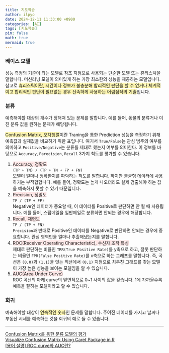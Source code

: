 ```yaml
---
title: 지도학습
author: ilpyo
date: 2024-12-11 11:33:00 +0900
categories: [AI]
tags: [지도학습]
pin: false
math: true
mermaid: true
---
```


### 베이스 모델
성능 측정의 기준이 되는 모델로 참조 지점으로 사용되는 단순한 모델 또는 휴리스틱을 말합니다. 머신러닝 모델이 의미있게 하는 가장 최소한의 성능을 제공하는 모델입니다.  
참고로 <span style="background-color:#fff5b1">휴리스틱이란, 시간이나 정보가 불충분해 합리적인 판단을 할 수 없거나 체계적이고 합리적인 판단이 필요없는 경우 신속하게 사용하는 어림짐작의 기술</span>입니다.

### 분류  
예측해야할 대상의 개수가 정해져 있는 문제를 말합니다. 예를 들어, 동물의 분류거나 이진 분류 값을 원하는 문제가 해당됩니다.

<span style="background-color:#fff5b1">Confusion Matrix, 오차행렬</span>이란 Traning을 통한 Prediction 성능을 측정하기 위해 예측값과 실제값을 비교하기 위한 표입니다. 여기서 ```True/False```는 관심 범주의 여부를 의미하고 ```Positive/Negative```는 분류를 제대로 했는지 여부를 의미한다. 이 정보를 바탕으로 ```Accuracy```, ```Parecision```, ```Recall``` 3가지 척도를 평가할 수 있습니다.
1. <span style="background-color:#FFE6E6">Accuracy, 정확도</span>  
   ```(TP + TN) / (TP + TN + FP + FN)```  
   모델이 얼마나 정확한지를 파악하는 척도를 말합니다. 하지만 불균형 데이터에 사용하기는 부적합합니다. 예를 들어, 정확도는 높게 나오더라도 실제 검출해야 하는 값을 예측하지 못할 수 있기 때문입니다.
2. <span style="background-color:#FFE6E6">Precision, 정밀도</span>  
   ```TP / (TP + FP)```  
   Negative인 데이터가 중요할 때, 이 데이터를 Positive로 판단하면 안 될 때 사용됩니다. 예를 들어, 스팸메일을 일반메일로 분류하면 안되는 경우에 해당합니다.
3. <span style="background-color:#FFE6E6">Recall, 재현도</span>  
   ```TP / (TP + FN)```  
   ```Precision```과 반대로 Positive인 데이터를 Negative로 판단하면 안되는 경우에 중요합니다. 관심 영역만을 얼마나 추출해냈는지를 말합니다.
4. <span style="background-color:#FFE6E6">ROC(Receiver Operating Characteristic), 수신자 조작 특성</span>  
   제대로 판단하는 비율인 ```TRR(True Positive Rate)```를 y축으로 하고, 잘못 판단하는 비율인 ```FPR(False Positive Rate)```를 x축으로 하는 그래프를 말합니다. 즉, 곡선은 ```(0,0)```과 ```(1,1)```을 잇는 직선에서 ```(0,1)``` 지점으로 치우친 그래프를 갖는 모델이 가장 높은 성능을 보이는 모델임을 알 수 있습니다.
5. <span style="background-color:#FFE6E6">AUC(Area Under Curve)</span>    
   ROC 곡선의 아래 curve의 밑면적으로 0~1 사이의 값을 갖습니다. 1에 가까울수록 예측을 잘하는 모델이라고 할 수 있습니다.

### 회귀
예측해야할 대상이 <span style="background-color:#fff5b1">연속적인 숫자</span>인 문제를 말합니다. 주어진 데이터를 가지고 날씨나 부동산 시세를 예측하는 것을 회귀의 예로 들 수 있습니다.

---
[Confusion Matrix를 통한 분류 모델의 평가](https://yamalab.tistory.com/50)  
[Visualize Confusion Matrix Using Caret Package in R](https://www.geeksforgeeks.org/visualize-confusion-matrix-using-caret-package-in-r/)  
[[용어 설명] ROC curve와 AUC란?](https://bioinfoblog.tistory.com/221)
